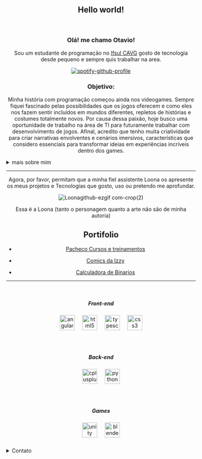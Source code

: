 <div align="center">
  
  ## Hello world!
  
</div>
<br>
<div align="center">
<h3>Olá! me chamo Otavio!</h3>
<p>
Sou um estudante de programação no <a href="https://www.google.com/maps/place/IFSul+Campus+Cavg/@-31.7166985,-52.3095334,3a,75y,90t/data=!3m8!1e2!3m6!1sAF1QipNXWJGhLO3rdikFIK4EvBbjad8mFgI5ddt7emtP!2e10!3e12!6shttps:%2F%2Flh5.googleusercontent.com%2Fp%2FAF1QipNXWJGhLO3rdikFIK4EvBbjad8mFgI5ddt7emtP%3Dw114-h86-k-no!7i4000!8i3000!4m11!1m2!2m1!1sifsul+cavg!3m7!1s0x9511b5c0157e473f:0xd2967984e61688da!8m2!3d-31.7165169!4d-52.3097135!10e5!15sCgppZnN1bCBjYXZnkgEHY29sbGVnZeABAA!16s%2Fg%2F11tg0psp6g?entry=ttu&g_ep=EgoyMDI0MTIxMS4wIKXMDSoASAFQAw%3D%3D" target="_blank" rel="noopener noreferrer">Ifsul CAVG</a> gosto de tecnologia desde pequeno e sempre quis trabalhar na area.
<p>

[![spotify-github-profile](https://spotify-github-profile.kittinanx.com/api/view?uid=31loy3bkronvu2cct6zusmqwtvam&cover_image=true&theme=natemoo-re&show_offline=false&background_color=121212&interchange=true&bar_color=53b14f&bar_color_cover=false)](https://github.com/kittinan/spotify-github-profile)
  
</div>


<div align="center">
<h3>Objetivo:</h3>
<p>
Minha história com programação começou ainda nos videogames. Sempre fiquei fascinado pelas possibilidades que os jogos oferecem e como eles nos fazem sentir incluídos em mundos diferentes, repletos de histórias e costumes totalmente novos. Por causa dessa paixão, hoje busco uma oportunidade de trabalho na área de TI para futuramente trabalhar com desenvolvimento de jogos.
Afinal, acredito que tenho muita criatividade para criar narrativas envolventes e cenários imersivos, características que considero essenciais para transformar ideias em experiências incríveis dentro dos games.
<p>
</div>

 
<details>
  <summary>mais sobre mim</summary>


  - 🔭 I’m currently working on [CPP](https://github.com/OtavioDSP/CPP)
  
  - 🌱 I’m currently learning <img src="https://cdn.jsdelivr.net/gh/devicons/devicon/icons/cplusplus/cplusplus-original.svg"  width="25" align="middle" alt="cplusplus logo"/>
  
  - 🤔 I’m looking for help with <img src="https://cdn.jsdelivr.net/gh/devicons/devicon/icons/blender/blender-original.svg"  width="25" align="middle" alt="cplusplus logo"/>
  
</details>


***
<div align="center">
<p>
  Agora, por favor, permitam que a minha fiel assistente Loona os apresente os meus projetos e Tecnologias que gosto, uso ou pretendo me aprofundar.
</p>
  
![Loonagithub-ezgif com-crop(2)](https://github.com/user-attachments/assets/a30df436-0c45-4b45-a5da-cd80943e7064)

<p color=gray>Essa é a Loona (tanto o personagem quanto a arte não são de minha autoria)</p>

</div>


<div align="center">
  <h2>Portifolio</h2>
  
   - [Pacheco Cursos e treinamentos](https://github.com/OtavioDSP/pacheco-cursos-e-treinamentos)
  
  - [Comics da Izzy](https://github.com/OtavioDSP/comics-da-izzy)
  
  - [Calculadora de Binarios](https://github.com/OtavioDSP/calculadora-de-binarios)
  
</div>



***
<br>
<div align="center">
  <h5>Front-end</h5>
  <img src="https://cdn.jsdelivr.net/gh/devicons/devicon/icons/angularjs/angularjs-original.svg" height="40" alt="angularjs logo"  />
  <img width="12" />
  <img src="https://cdn.jsdelivr.net/gh/devicons/devicon/icons/html5/html5-original.svg" height="40" alt="html5 logo"  />
  <img width="12" />
  <img src="https://cdn.jsdelivr.net/gh/devicons/devicon/icons/typescript/typescript-original.svg" height="40" alt="typescript logo"  />
  <img width="12" />
  <img src="https://cdn.jsdelivr.net/gh/devicons/devicon/icons/css3/css3-original.svg" height="40" alt="css3 logo"  />
</div>

###
<br>
<div align="center">
  <h5>Back-end</h5>
  <img src="https://cdn.jsdelivr.net/gh/devicons/devicon/icons/cplusplus/cplusplus-original.svg" height="40" alt="cplusplus logo"  />
  <img width="12" />
  <img src="https://cdn.jsdelivr.net/gh/devicons/devicon/icons/python/python-original.svg" height="40" alt="python logo"  />
</div>

###
<br>
<div align="center">
  <h5>Games</h5>
  <img src="https://cdn.jsdelivr.net/gh/devicons/devicon/icons/unity/unity-original.svg" height="40" alt="unity logo"  />
  <img width="12" />
  <img src="https://cdn.jsdelivr.net/gh/devicons/devicon/icons/blender/blender-original.svg" height="40" alt="blender logo"  />
</div>

###



<details>
  <summary>Contato</summary>
  
  <a href="https://www.instagram.com/testarossa.otavio/profilecard/?igsh=Z253dnpjdnhoNm1y" target="_blank">
  <img src="https://upload.wikimedia.org/wikipedia/commons/9/95/Instagram_logo_2022.svg" width="52" height="40" alt="instagram logo" />
</a>
  <img src="https://raw.githubusercontent.com/maurodesouza/profile-readme-generator/master/src/assets/icons/social/linkedin/default.svg" width="52" height="40" alt="linkedin logo"  />
  <img src="https://raw.githubusercontent.com/maurodesouza/profile-readme-generator/master/src/assets/icons/social/instagram/default.svg" width="52" height="40" alt="instagram logo"  />
  <img src="https://raw.githubusercontent.com/maurodesouza/profile-readme-generator/master/src/assets/icons/social/gmail/default.svg" width="52" height="40" alt="gmail logo"  />
</div>

###
  
</details>





